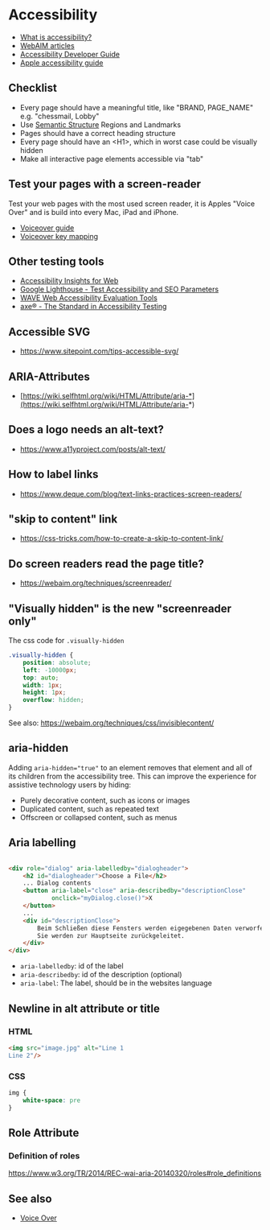 # Accessibility

- [What is accessibility?](https://developer.mozilla.org/en-US/docs/Learn/Accessibility/What_is_accessibility)
- [WebAIM articles](https://webaim.org/articles/)
- [Accessibility Developer Guide](https://www.accessibility-developer-guide.com)
- [Apple accessibility guide](https://www.apple.com/de/accessibility/)

## Checklist

- Every page should have a meaningful title, like "BRAND, PAGE_NAME" e.g. "chessmail, Lobby"
- Use [Semantic Structure](https://webaim.org/techniques/semanticstructure/) Regions and Landmarks
- Pages should have a correct heading structure
- Every page should have an &lt;H1>, which in worst case could be visually hidden
- Make all interactive page elements accessible via "tab"

## Test your pages with a screen-reader

Test your web pages with the most used screen reader, it is Apples "Voice Over" and
is build into every Mac, iPad and iPhone.

- [Voiceover guide](https://support.apple.com/guide/voiceover/welcome/mac)
- [Voiceover key mapping](https://help.apple.com/voiceover/command-charts/)

## Other testing tools

- [Accessibility Insights for Web](https://chrome.google.com/webstore/detail/accessibility-insights-fo/pbjjkligggfmakdaogkfomddhfmpjeni/related)
- [Google Lighthouse - Test Accessibility and SEO Parameters](https://developer.chrome.com/docs/lighthouse/overview/)
- [WAVE Web Accessibility Evaluation Tools](https://wave.webaim.org/)
- [axe® - The Standard in Accessibility Testing](https://www.deque.com/axe/)

## Accessible SVG

- https://www.sitepoint.com/tips-accessible-svg/

## ARIA-Attributes

- [https://wiki.selfhtml.org/wiki/HTML/Attribute/aria-*](https://wiki.selfhtml.org/wiki/HTML/Attribute/aria-*)

## Does a logo needs an alt-text?

- https://www.a11yproject.com/posts/alt-text/

## How to label links

- https://www.deque.com/blog/text-links-practices-screen-readers/

## "skip to content" link

- https://css-tricks.com/how-to-create-a-skip-to-content-link/

## Do screen readers read the page title?

- https://webaim.org/techniques/screenreader/

## "Visually hidden" is the new "screenreader only"

The css code for `.visually-hidden`

```css
.visually-hidden {
    position: absolute;
    left: -10000px;
    top: auto;
    width: 1px;
    height: 1px;
    overflow: hidden;
}
```

See also: https://webaim.org/techniques/css/invisiblecontent/

## aria-hidden

Adding `aria-hidden="true"` to an element removes that element and all of its children from the accessibility tree. This
can improve the experience for assistive technology users by hiding:

- Purely decorative content, such as icons or images
- Duplicated content, such as repeated text
- Offscreen or collapsed content, such as menus

## Aria labelling

```html

<div role="dialog" aria-labelledby="dialogheader">
    <h2 id="dialogheader">Choose a File</h2>
    ... Dialog contents
    <button aria-label="close" aria-describedby="descriptionClose"
            onclick="myDialog.close()">X
    </button>
    ...
    <div id="descriptionClose">
        Beim Schließen diese Fensters werden eigegebenen Daten verworfen.
        Sie werden zur Hauptseite zurückgeleitet.
    </div>
</div>
```

- `aria-labelledby`: id of the label
- `aria-describedby`: id of the description (optional)
- `aria-label`: The label, should be in the websites language

## Newline in alt attribute or title

### HTML

```html
<img src="image.jpg" alt="Line 1
Line 2"/>
```

### CSS

```css
img {
    white-space: pre
}
```

## Role Attribute

### Definition of roles

https://www.w3.org/TR/2014/REC-wai-aria-20140320/roles#role_definitions

## See also

- [Voice Over](Voice-Over)

